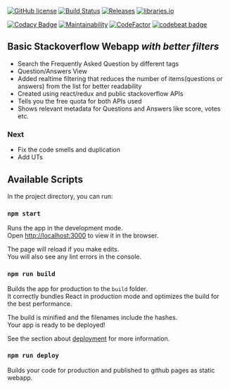 [![GitHub license](https://img.shields.io/github/license/xRahul/stackoverflow-basic-webapp.svg)](https://github.com/xRahul/stackoverflow-basic-webapp/blob/master/License.txt)
[![Build Status](https://travis-ci.org/xRahul/stackoverflow-basic-webapp.svg?branch=master)](https://travis-ci.org/xRahul/stackoverflow-basic-webapp)
[![Releases](https://img.shields.io/github/release/xRahul/stackoverflow-basic-webapp.svg)](https://github.com/xRahul/stackoverflow-basic-webapp/releases/latest)
[![libraries.io](https://img.shields.io/librariesio/github/xRahul/stackoverflow-basic-webapp.svg)](https://libraries.io/github/xRahul/stackoverflow-basic-webapp)

[![Codacy Badge](https://api.codacy.com/project/badge/Grade/7eb9a663448d4943a21bf119a5833fc4)](https://www.codacy.com/app/xRahul/stackoverflow-basic-webapp)
[![Maintainability](https://api.codeclimate.com/v1/badges/a9e7471636ac4d53aecb/maintainability)](https://codeclimate.com/github/xRahul/stackoverflow-basic-webapp/maintainability)
[![CodeFactor](https://www.codefactor.io/repository/github/xrahul/stackoverflow-basic-webapp/badge)](https://www.codefactor.io/repository/github/xrahul/stackoverflow-basic-webapp)
[![codebeat badge](https://codebeat.co/badges/16954f1e-823a-445e-889f-fa197830b21e)](https://codebeat.co/projects/github-com-xrahul-notifyavailability-master)


## Basic Stackoverflow Webapp *with better filters*

* Search the Frequently Asked Question by different tags
* Question/Answers View
* Added realtime filtering that reduces the number of items(questions or answers) from the list for better readability
* Created using react/redux and public stackoverflow APIs
* Tells you the free quota for both APIs used
* Shows relevant metadata for Questions and Answers like score, votes etc.

### Next

* Fix the code smells and duplication
* Add UTs

## Available Scripts

In the project directory, you can run:

### `npm start`

Runs the app in the development mode.<br>
Open [http://localhost:3000](http://localhost:3000) to view it in the browser.

The page will reload if you make edits.<br>
You will also see any lint errors in the console.

### `npm run build`

Builds the app for production to the `build` folder.<br>
It correctly bundles React in production mode and optimizes the build for the best performance.

The build is minified and the filenames include the hashes.<br>
Your app is ready to be deployed!

See the section about [deployment](https://facebook.github.io/create-react-app/docs/deployment) for more information.

### `npm run deploy`
Builds your code for production and published to github pages as static webapp.
